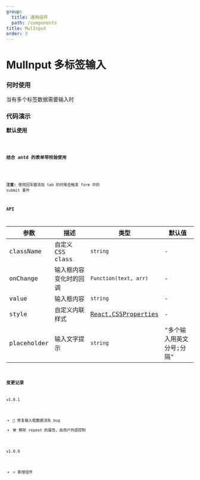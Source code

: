 ```yaml
---
group:
  title: 通用组件
  path: /components
title: MulInput
order: 3
---
```


# MulInput 多标签输入

### 何时使用

当有多个标签数据需要输入时

### 代码演示

**默认使用**

<code src="../../demo/mul-input/1.jsx">

**结合 antd 的表单带校验使用**

<code src="../../demo/mul-input/2.jsx">

**注意:** 使用回车键添加 tab 的时候会触发 form 中的 submit 事件

### API

| 参数        | 描述                   | 类型                                                                                                                                                | 默认值                    |
| ----------- | ---------------------- | --------------------------------------------------------------------------------------------------------------------------------------------------- | ------------------------- |
| className   | 自定义 CSS class       | `string`                                                                                                                                            | -                         |
| onChange    | 输入框内容变化时的回调 | `Function(text, arr)`                                                                                                                               | -                         |
| value       | 输入框内容             | `string`                                                                                                                                            | -                         |
| style       | 自定义内联样式         | [React.CSSProperties](https://github.com/DefinitelyTyped/DefinitelyTyped/blob/e434515761b36830c3e58a970abf5186f005adac/types/react/index.d.ts#L794) | -                         |
| placeholder | 输入文字提示           | `string`                                                                                                                                            | "多个输入用英文分号;分隔" |

### 变更记录

v1.0.1

- 🐞 修复输入框数据消失 bug
- 🛠 移除 repeat 的属性，由用户外部控制

v1.0.0

- 🔥 新增组件
